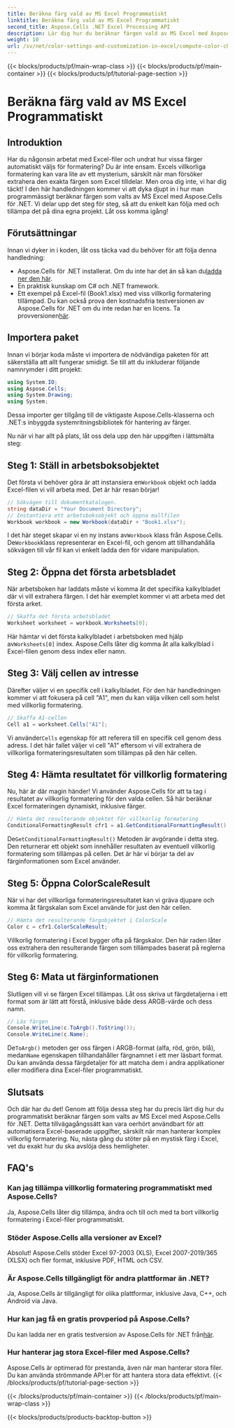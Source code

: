 ```yaml
---
title: Beräkna färg vald av MS Excel Programmatiskt
linktitle: Beräkna färg vald av MS Excel Programmatiskt
second_title: Aspose.Cells .NET Excel Processing API
description: Lär dig hur du beräknar färgen vald av MS Excel med Aspose.Cells för .NET. Följ den här steg-för-steg-guiden för att komma åt Excels villkorliga formateringsfärg programmatiskt.
weight: 10
url: /sv/net/color-settings-and-customization-in-excel/compute-color-chosen-by-ms-excel/
---
```


{{< blocks/products/pf/main-wrap-class >}}
{{< blocks/products/pf/main-container >}}
{{< blocks/products/pf/tutorial-page-section >}}

# Beräkna färg vald av MS Excel Programmatiskt

## Introduktion
Har du någonsin arbetat med Excel-filer och undrat hur vissa färger automatiskt väljs för formatering? Du är inte ensam. Excels villkorliga formatering kan vara lite av ett mysterium, särskilt när man försöker extrahera den exakta färgen som Excel tilldelar. Men oroa dig inte, vi har dig täckt! I den här handledningen kommer vi att dyka djupt in i hur man programmässigt beräknar färgen som valts av MS Excel med Aspose.Cells för .NET. Vi delar upp det steg för steg, så att du enkelt kan följa med och tillämpa det på dina egna projekt. Låt oss komma igång!
## Förutsättningar
Innan vi dyker in i koden, låt oss täcka vad du behöver för att följa denna handledning:
-  Aspose.Cells för .NET installerat. Om du inte har det än så kan du[ladda ner den här](https://releases.aspose.com/cells/net/).
- En praktisk kunskap om C# och .NET framework.
- Ett exempel på Excel-fil (Book1.xlsx) med viss villkorlig formatering tillämpad.
Du kan också prova den kostnadsfria testversionen av Aspose.Cells för .NET om du inte redan har en licens. Ta provversionen[här](https://releases.aspose.com/).
## Importera paket
Innan vi börjar koda måste vi importera de nödvändiga paketen för att säkerställa att allt fungerar smidigt. Se till att du inkluderar följande namnrymder i ditt projekt:
```csharp
using System.IO;
using Aspose.Cells;
using System.Drawing;
using System;
```
Dessa importer ger tillgång till de viktigaste Aspose.Cells-klasserna och .NET:s inbyggda systemritningsbibliotek för hantering av färger.

Nu när vi har allt på plats, låt oss dela upp den här uppgiften i lättsmälta steg:
## Steg 1: Ställ in arbetsboksobjektet
 Det första vi behöver göra är att instansiera en`Workbook` objekt och ladda Excel-filen vi vill arbeta med. Det är här resan börjar!
```csharp
// Sökvägen till dokumentkatalogen.
string dataDir = "Your Document Directory";
// Instantiera ett arbetsboksobjekt och öppna mallfilen
Workbook workbook = new Workbook(dataDir + "Book1.xlsx");
```
 I det här steget skapar vi en ny instans av`Workbook` klass från Aspose.Cells. De`Workbook`klass representerar en Excel-fil, och genom att tillhandahålla sökvägen till vår fil kan vi enkelt ladda den för vidare manipulation.
## Steg 2: Öppna det första arbetsbladet
När arbetsboken har laddats måste vi komma åt det specifika kalkylbladet där vi vill extrahera färgen. I det här exemplet kommer vi att arbeta med det första arket.
```csharp
// Skaffa det första arbetsbladet
Worksheet worksheet = workbook.Worksheets[0];
```
 Här hämtar vi det första kalkylbladet i arbetsboken med hjälp av`Worksheets[0]` index. Aspose.Cells låter dig komma åt alla kalkylblad i Excel-filen genom dess index eller namn.
## Steg 3: Välj cellen av intresse
Därefter väljer vi en specifik cell i kalkylbladet. För den här handledningen kommer vi att fokusera på cell "A1", men du kan välja vilken cell som helst med villkorlig formatering.
```csharp
// Skaffa A1-cellen
Cell a1 = worksheet.Cells["A1"];
```
 Vi använder`Cells` egenskap för att referera till en specifik cell genom dess adress. I det här fallet väljer vi cell "A1" eftersom vi vill extrahera de villkorliga formateringsresultaten som tillämpas på den här cellen.
## Steg 4: Hämta resultatet för villkorlig formatering
Nu, här är där magin händer! Vi använder Aspose.Cells för att ta tag i resultatet av villkorlig formatering för den valda cellen. Så här beräknar Excel formateringen dynamiskt, inklusive färger.
```csharp
// Hämta det resulterande objektet för villkorlig formatering
ConditionalFormattingResult cfr1 = a1.GetConditionalFormattingResult();
```
 De`GetConditionalFormattingResult()` Metoden är avgörande i detta steg. Den returnerar ett objekt som innehåller resultaten av eventuell villkorlig formatering som tillämpas på cellen. Det är här vi börjar ta del av färginformationen som Excel använder.
## Steg 5: Öppna ColorScaleResult
När vi har det villkorliga formateringsresultatet kan vi gräva djupare och komma åt färgskalan som Excel använde för just den här cellen.
```csharp
// Hämta det resulterande färgobjektet i ColorScale
Color c = cfr1.ColorScaleResult;
```
Villkorlig formatering i Excel bygger ofta på färgskalor. Den här raden låter oss extrahera den resulterande färgen som tillämpades baserat på reglerna för villkorlig formatering.
## Steg 6: Mata ut färginformationen
Slutligen vill vi se färgen Excel tillämpas. Låt oss skriva ut färgdetaljerna i ett format som är lätt att förstå, inklusive både dess ARGB-värde och dess namn.
```csharp
// Läs färgen
Console.WriteLine(c.ToArgb().ToString());
Console.WriteLine(c.Name);
```
 De`ToArgb()` metoden ger oss färgen i ARGB-format (alfa, röd, grön, blå), medan`Name` egenskapen tillhandahåller färgnamnet i ett mer läsbart format. Du kan använda dessa färgdetaljer för att matcha dem i andra applikationer eller modifiera dina Excel-filer programmatiskt.

## Slutsats
Och där har du det! Genom att följa dessa steg har du precis lärt dig hur du programmatiskt beräknar färgen som valts av MS Excel med Aspose.Cells för .NET. Detta tillvägagångssätt kan vara oerhört användbart för att automatisera Excel-baserade uppgifter, särskilt när man hanterar komplex villkorlig formatering. Nu, nästa gång du stöter på en mystisk färg i Excel, vet du exakt hur du ska avslöja dess hemligheter.
## FAQ's
### Kan jag tillämpa villkorlig formatering programmatiskt med Aspose.Cells?
Ja, Aspose.Cells låter dig tillämpa, ändra och till och med ta bort villkorlig formatering i Excel-filer programmatiskt.
### Stöder Aspose.Cells alla versioner av Excel?
Absolut! Aspose.Cells stöder Excel 97-2003 (XLS), Excel 2007-2019/365 (XLSX) och fler format, inklusive PDF, HTML och CSV.
### Är Aspose.Cells tillgängligt för andra plattformar än .NET?
Ja, Aspose.Cells är tillgängligt för olika plattformar, inklusive Java, C++, och Android via Java.
### Hur kan jag få en gratis provperiod på Aspose.Cells?
 Du kan ladda ner en gratis testversion av Aspose.Cells för .NET från[här](https://releases.aspose.com/).
### Hur hanterar jag stora Excel-filer med Aspose.Cells?
Aspose.Cells är optimerad för prestanda, även när man hanterar stora filer. Du kan använda strömmande API:er för att hantera stora data effektivt.
{{< /blocks/products/pf/tutorial-page-section >}}

{{< /blocks/products/pf/main-container >}}
{{< /blocks/products/pf/main-wrap-class >}}

{{< blocks/products/products-backtop-button >}}
